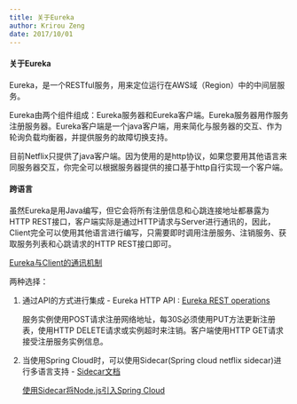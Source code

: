 ```yaml
---
title: 关于Eureka
author: Krirou Zeng
date: 2017/10/01
---
```


#### 关于Eureka

Eureka，是一个RESTful服务，用来定位运行在AWS域（Region）中的中间层服务。

Eureka由两个组件组成：Eureka服务器和Eureka客户端。Eureka服务器用作服务注册服务器。Eureka客户端是一个java客户端，用来简化与服务器的交互、作为轮询负载均衡器，并提供服务的故障切换支持。

目前Netflix只提供了java客户端。因为使用的是http协议，如果您要用其他语言来同服务器交互，你完全可以根据服务器提供的接口基于http自行实现一个客户端。

#### 跨语言

虽然Eureka是用Java编写，但它会将所有注册信息和心跳连接地址都暴露为HTTP REST接口，客户端实际是通过HTTP请求与Server进行通讯的，因此，Client完全可以使用其他语言进行编写，只需要即时调用注册服务、注销服务、获取服务列表和心跳请求的HTTP REST接口即可。


[Eureka与Client的通讯机制](https://github.com/Netflix/eureka/wiki/Understanding-Eureka-Peer-to-Peer-Communication)


两种选择：

1. 通过API的方式进行集成   -  Eureka HTTP API : [Eureka REST operations](https://github.com/Netflix/eureka/wiki/Eureka-REST-operations)

   服务实例使用POST请求注册网络地址，每30S必须使用PUT方法更新注册表，使用HTTP DELETE请求或实例超时来注销。客户端使用HTTP GET请求接受注册服务实例信息。

2. 当使用Spring Cloud时，可以使用Sidecar(Spring cloud netflix sidecar)进行多语言支持 - [Sidecar文档](http://projects.spring.io/spring-cloud/spring-cloud.html#_polyglot_support_with_sidecar)

   [使用Sidecar将Node.js引入Spring Cloud](https://zhuanlan.zhihu.com/p/22684127)


